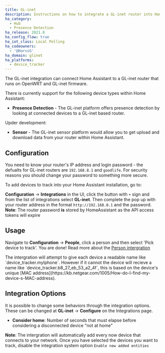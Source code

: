```yaml
---
title: GL-inet
description: Instructions on how to integrate a GL-inet router into Home Assistant.
ha_category:
  - Hub
  - Presence Detection
ha_release: 2021.8
ha_config_flow: true
ha_iot_class: Local Polling
ha_codeowners:
  - '@HarvsG'
ha_domain: glinet
ha_platforms:
  - device_tracker
---
```


The GL-inet integration can connect Home Assistant to a GL-inet router that runs on OpenWRT and GL-inet firmware.

There is currently support for the following device types within Home Assistant:

- **Presence Detection** - The GL-inet platform offers presence detection by looking at connected devices to a GL-inet based router.

Upder development:
- **Sensor** - The GL-inet sensor platform would allow you to get upload and download data from your router within Home Assistant.

## Configuration
<div class='note warning'>

You need to know your router's IP address and login password - the defualts for GL-inet routers are `192.168.8.1` and `goodlife`. For security reasons you should change your password to something more secure.

</div>

To add devices to track into your Home Assistant installation, go to:

**Configuration** -> **Integrations** in the UI, click the button with `+` sign and from the list of integrations select **GL-inet**. Then complete the pop up with your router address in the format `http://192.168.0.1` and the password.
**Note**: The router password **is** stored by HomeAssistant as the API access tokens will expire


## Usage
Navigate to **Configuration** -> **People**, click a person and then select 'Pick device to track'. You are done! Read more about the [Person intergration](https://www.home-assistant.io/integrations/person/)
<div class='note warning'>
The intergration will attempt to give each device a readable name like `device_tracker.myIphone`. However if it cannot the device will recieve a name like `device_tracker.b8_27_eb_53_a2_4f`, this is based on the device's unique [MAC address](https://kb.netgear.com/1005/How-do-I-find-my-device-s-MAC-address).

</div>


## Integration Options

It is possible to change some behaviors through the integration options. These can be changed at **GL-inet** -> **Configure** on the Integrations page.

- **Consider home**: Number of seconds that must elapse before considering a disconnected device "not at home"

**Note**: The intergration will automatically add every now device that connects to your network. Once you have selected the devices you want to track, disable the integration system option `Enable new added entities`
